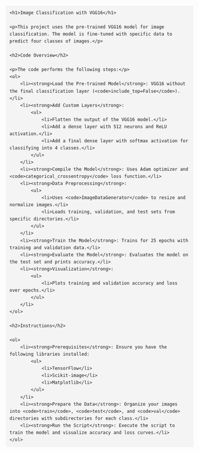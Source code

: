 
<html lang="en">
<head>
    <meta charset="UTF-8">
    <meta name="viewport" content="width=device-width, initial-scale=1.0">
    <title>Image Classification with VGG16</title>
    <style>
        body {
            font-family: Arial, sans-serif;
            line-height: 1.6;
            margin: 20px;
        }
        h1, h2, h3 {
            color: #333;
        }
        code {
            background-color: #f4f4f4;
            padding: 2px 4px;
            border-radius: 4px;
        }
        pre {
            background-color: #f4f4f4;
            padding: 10px;
            border-radius: 4px;
            overflow-x: auto;
        }
    </style>
</head>
<body>

    <h1>Image Classification with VGG16</h1>

    <p>This project uses the pre-trained VGG16 model for image classification. The model is fine-tuned with specific data to predict four classes of images.</p>

    <h2>Code Overview</h2>

    <p>The code performs the following steps:</p>
    <ol>
        <li><strong>Load the Pre-trained Model</strong>: VGG16 without the final classification layer (<code>include_top=False</code>).</li>
        <li><strong>Add Custom Layers</strong>:
            <ul>
                <li>Flatten the output of the VGG16 model.</li>
                <li>Add a dense layer with 512 neurons and ReLU activation.</li>
                <li>Add a final dense layer with softmax activation for classifying into 4 classes.</li>
            </ul>
        </li>
        <li><strong>Compile the Model</strong>: Uses Adam optimizer and <code>categorical_crossentropy</code> loss function.</li>
        <li><strong>Data Preprocessing</strong>:
            <ul>
                <li>Uses <code>ImageDataGenerator</code> to resize and normalize images.</li>
                <li>Loads training, validation, and test sets from specific directories.</li>
            </ul>
        </li>
        <li><strong>Train the Model</strong>: Trains for 25 epochs with training and validation data.</li>
        <li><strong>Evaluate the Model</strong>: Evaluates the model on the test set and prints accuracy.</li>
        <li><strong>Visualization</strong>:
            <ul>
                <li>Plots training and validation accuracy and loss over epochs.</li>
            </ul>
        </li>
    </ol>

    <h2>Instructions</h2>

    <ol>
        <li><strong>Prerequisites</strong>: Ensure you have the following libraries installed:
            <ul>
                <li>TensorFlow</li>
                <li>Scikit-image</li>
                <li>Matplotlib</li>
            </ul>
        </li>
        <li><strong>Prepare the Data</strong>: Organize your images into <code>train</code>, <code>test</code>, and <code>val</code> directories with subdirectories for each class.</li>
        <li><strong>Run the Script</strong>: Execute the script to train the model and visualize accuracy and loss curves.</li>
    </ol>

</body>
</html>


